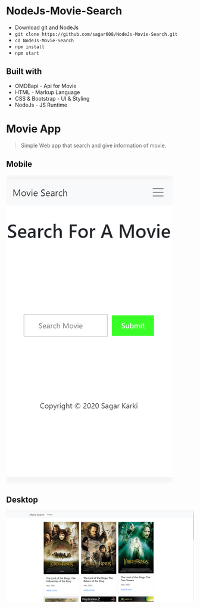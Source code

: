 # NodeJs-Movie-Search


- Download git and NodeJs
- `git clone https://github.com/sagar608/NodeJs-Movie-Search.git`
- `cd NodeJs-Movie-Search`
- `npm install`
- `npm start`


## Built with

- OMDBapi - Api for Movie
- HTML - Markup Language
- CSS & Bootstrap -  UI & Styling
- NodeJs - JS Runtime

# Movie App
> Simple Web app that search and give information of movie.

## Mobile
![Mobile](./screenshots/android.png)

## Desktop
![Desktop](./screenshots/desktop.png)






